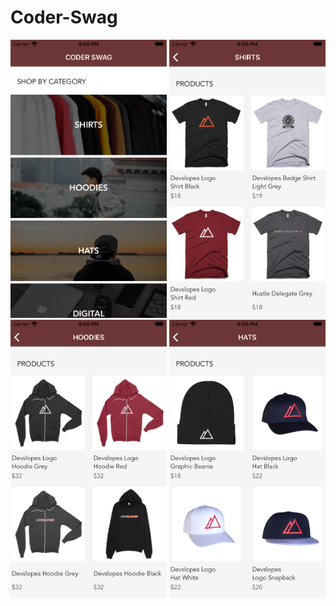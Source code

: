 # Coder-Swag


<img src="images/Simulator Screen Shot - iPhone SE (2nd generation) - 2020-07-21 at 21.00.21.png" width="250">
<img src="images/Simulator Screen Shot - iPhone SE (2nd generation) - 2020-07-21 at 21.00.26.png" width="250">
<img src="images/Simulator Screen Shot - iPhone SE (2nd generation) - 2020-07-21 at 21.00.29.png" width="250">
<img src="images/Simulator Screen Shot - iPhone SE (2nd generation) - 2020-07-21 at 21.00.31.png" width="250">
